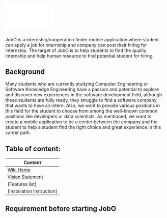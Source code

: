# <img src="https://github.com/NoppharutKDS/JobO-project/blob/main/assets/images/JobO_w_icon.png" width="30%" height="60%">

JobO is a internship/cooperation finder mobile application where student can apply a job for internship and company can post their hiring for internship. The target of JobO is to help students to find the quality internship and help human resource to find potential student for hiring.

## Background

Many students who are currently studying Computer Engineering or Software Knowledge Engineering have a passion and potential to explore and discover new experiences in the software development field, although these students are fully ready, they struggle to find a software company that wants to have an intern. Also, we want to provide various positions in this field for the student to choose from among the well-known common positions like developers or data scientists. As mentioned, we want to create a mobile application to be a center between the company and the student to help a student find the right choice and great experience in this career path.

## Table of content:
| Content |
| ------------------------------ |
| [Wiki Home](../../wiki/Home) |
| [Vision Statement](../../wiki/Vision-Statement)|
| [Features list]|
| [Installation Instruction]|

## Requirement before starting JobO
